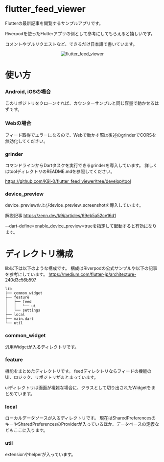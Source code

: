 # flutter_feed_viewer

Flutterの最新記事を閲覧するサンプルアプリです。

Riverpodを使ったFlutterアプリの例として参考にしてもらえると嬉しいです。

コメントやプルリクエストなど、できるだけ日本語で書いています。

<p align="center">
  <img src="https://raw.githubusercontent.com/K9i-0/flutter_feed_viewer/main/flutter_feed_viewer.gif" alt="flutter_feed_viewer" />
</p>


# 使い方

### Android, iOSの場合
このリポジトリをクローンすれば、カウンターサンプルと同じ容量で動かせるはずです。

### Webの場合
フィード取得でエラーになるので、Webで動かす際は後述のgrinderでCORSを無効化してください。

### grinder
コマンドラインからDartタスクを実行できるgrinderを導入しています。
詳しくはtoolディレクトリのREADME.mdを参照してください。

https://github.com/K9i-0/flutter_feed_viewer/tree/develop/tool

### device_preview
device_previewおよびdevice_preview_screenshotを導入しています。

解説記事
https://zenn.dev/k9i/articles/69eb5a52ce16d1

--dart-define=enable_device_preview=trueを指定して起動すると有効になります。


# ディレクトリ構成
lib以下は以下のような構成です。
構成はRiverpodの公式サンプルや以下の記事を参考にしています。
https://medium.com/flutter-jp/architecture-240d3c56b597

```
lib
├── common_widget
├── feature
│   ├── feed
│   │   └── ui
│   └── settings
├── local
├── main.dart
└── util
```
### common_widget
汎用Widgetが入るディレクトリです。

### feature
機能をまとめたディレクトリです。
feedディレクトリならフィードの機能のUI、ロジック、リポジトリがまとまっています。

uiディレクトリは画面が複雑な場合に、クラスとして切り出されたWidgetをまとめています。

### local
ローカルデータソースが入るディレクトリです。
現在はSharedPreferencesのキーやSharedPreferencesのProviderが入っているほか、データベースの定義などもここに入ります。

### util
extensionやhelperが入っています。
